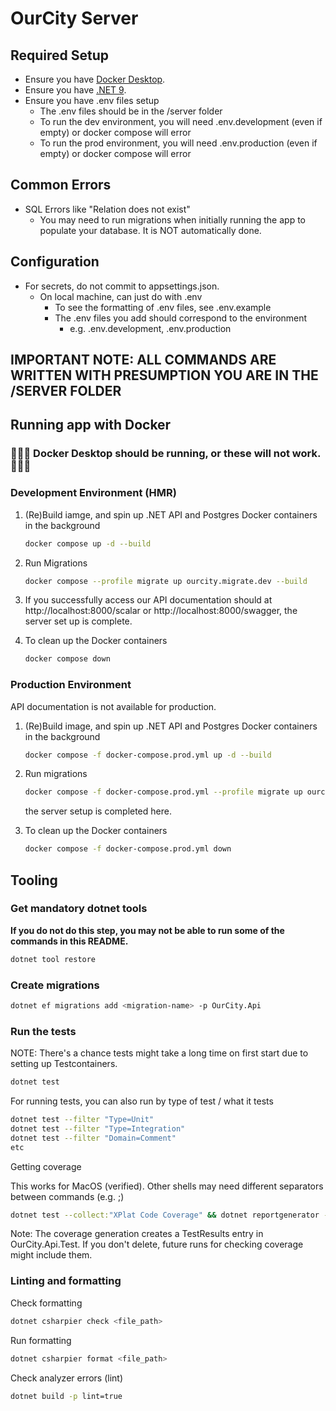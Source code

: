 # OurCity Server

## Required Setup

- Ensure you have [Docker Desktop](https://www.docker.com/products/docker-desktop/).
- Ensure you have [.NET 9](https://dotnet.microsoft.com/en-us/download).
- Ensure you have .env files setup
  - The .env files should be in the /server folder
  - To run the dev environment, you will need .env.development (even if empty) or docker compose will error
  - To run the prod environment, you will need .env.production (even if empty) or docker compose will error

## Common Errors
- SQL Errors like "Relation does not exist"
  - You may need to run migrations when initially running the app to populate your database. It is NOT automatically done.

## Configuration

- For secrets, do not commit to appsettings.json.
  - On local machine, can just do with .env
    - To see the formatting of .env files, see .env.example
    - The .env files you add should correspond to the environment
      - e.g. .env.development, .env.production

## IMPORTANT NOTE: ALL COMMANDS ARE WRITTEN WITH PRESUMPTION YOU ARE IN THE /SERVER FOLDER

## Running app with Docker
### 🚨🚨🚨 Docker Desktop should be running, or these will not work. 🚨🚨🚨

### Development Environment (HMR)

1. (Re)Build iamge, and spin up .NET API and Postgres Docker containers in the background
    ```sh
    docker compose up -d --build
    ```

2. Run Migrations
    ```sh
    docker compose --profile migrate up ourcity.migrate.dev --build
    ```

3. If you successfully access our API documentation should at http://localhost:8000/scalar or http://localhost:8000/swagger, the server set up is complete. 


4. To clean up the Docker containers
    ```sh
    docker compose down
    ```

### Production Environment

API documentation is not available for production. 

1. (Re)Build image, and spin up .NET API and Postgres Docker containers in the background
    ```sh
    docker compose -f docker-compose.prod.yml up -d --build
    ```

2. Run migrations
    ```sh
    docker compose -f docker-compose.prod.yml --profile migrate up ourcity.migrate.prod --build
    ```
    the server setup is completed here. 

3. To clean up the Docker containers
    ```sh
    docker compose -f docker-compose.prod.yml down
    ```



## Tooling

### Get mandatory dotnet tools

**If you do not do this step, you may not be able to run some of the commands in this README.**

```sh
dotnet tool restore
```

### Create migrations

```sh
dotnet ef migrations add <migration-name> -p OurCity.Api
```

### Run the tests

NOTE: There's a chance tests might take a long time on first start due to setting up Testcontainers.

```sh
dotnet test
```

For running tests, you can also run by type of test / what it tests

```sh
dotnet test --filter "Type=Unit"
dotnet test --filter "Type=Integration"
dotnet test --filter "Domain=Comment"
etc
```

Getting coverage

This works for MacOS (verified). Other shells may need different separators between commands (e.g. ;)

```sh
dotnet test --collect:"XPlat Code Coverage" && dotnet reportgenerator -reports:"**/OurCity.Api.Test/TestResults/**/coverage.cobertura.xml" -targetdir:"coveragereport" -reporttypes:Html && open coveragereport/index.html
```

Note: The coverage generation creates a TestResults entry in OurCity.Api.Test. If you don't delete, future runs for checking coverage might include them.

### Linting and formatting

Check formatting

```sh
dotnet csharpier check <file_path>
```

Run formatting

```sh
dotnet csharpier format <file_path>
```

Check analyzer errors (lint)

```sh
dotnet build -p lint=true
```